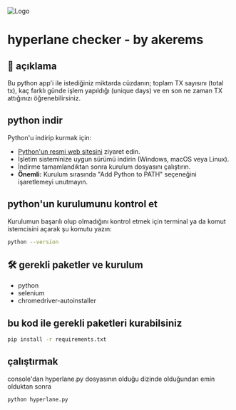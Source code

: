 ![Logo](https://miro.medium.com/v2/resize:fit:1400/0*Xo7ypMX3ZyYHgDV1.jpg)

# hyperlane checker - by akerems

## 🚀 açıklama

Bu python app'i ile istediğiniz miktarda cüzdanın; toplam TX sayısını (total tx), kaç farklı günde işlem yapıldığı (unique days) ve en son ne zaman TX attığınızı öğrenebilirsiniz.

## python indir

Python'u indirip kurmak için:

- [Python'un resmi web sitesini](https://www.python.org/downloads/) ziyaret edin.
- İşletim sisteminize uygun sürümü indirin (Windows, macOS veya Linux).
- İndirme tamamlandıktan sonra kurulum dosyasını çalıştırın.
- **Önemli:** Kurulum sırasında "Add Python to PATH" seçeneğini işaretlemeyi unutmayın.

## python'un kurulumunu kontrol et
Kurulumun başarılı olup olmadığını kontrol etmek için terminal ya da komut istemcisini açarak şu komutu yazın:
```bash
python --version
```
## 🛠️ gerekli paketler ve kurulum
- python
- selenium
- chromedriver-autoinstaller

## bu kod ile gerekli paketleri kurabilsiniz

```bash
pip install -r requirements.txt
```

## çalıştırmak
console'dan hyperlane.py dosyasının olduğu dizinde olduğundan emin olduktan sonra
```bash
python hyperlane.py
```


